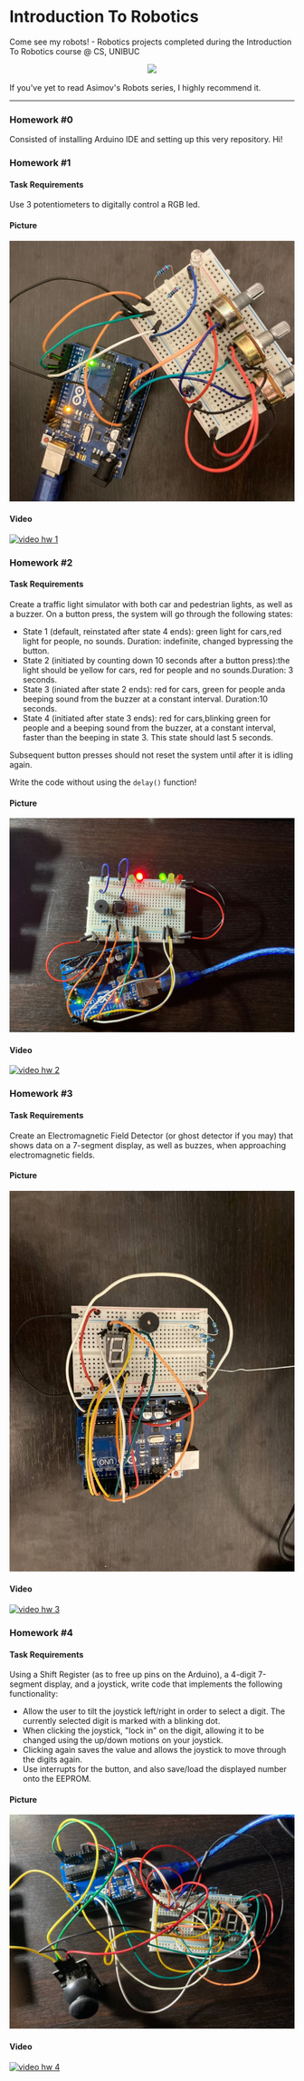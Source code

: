 # Introduction To Robotics

Come see my robots! - Robotics projects completed during the Introduction To Robotics course @ CS, UNIBUC

<div align="center"><img src="https://imgs.xkcd.com/comics/the_three_laws_of_robotics.png"> </div>


If you've yet to read Asimov's Robots series, I highly recommend it. 

<hr>

### Homework #0
Consisted of installing Arduino IDE and setting up this very repository. Hi!

### Homework #1

#### Task Requirements

Use 3 potentiometers to digitally control a RGB led.

#### Picture
![tema1](assets/tema1.jpeg)
#### Video
<a href="https://www.youtube.com/watch?v=cUwO6YBgpMw"><img src="https://img.youtube.com/vi/cUwO6YBgpMw/0.jpg" alt="video hw 1"></a>

### Homework #2

#### Task Requirements

Create a traffic light simulator with both car and pedestrian lights, as well as a buzzer. On a button press, the system will go through the following states:

 - State 1 (default, reinstated after state 4 ends): green light for cars,red  light  for  people,  no  sounds.   Duration:  indefinite,  changed  bypressing the button.
 - State 2 (initiated by counting down 10 seconds after a button press):the  light  should  be  yellow  for  cars,  red  for  people  and  no  sounds.Duration:  3 seconds.
 - State 3 (iniated after state 2 ends): red for cars, green for people anda beeping sound from the buzzer at a constant interval.  Duration:10 seconds.
 - State 4 (initiated after state 3 ends): red for cars,blinking green for people and a beeping sound from the buzzer, at a constant interval,  faster than the beeping in state 3. This state should last 5 seconds.

Subsequent button presses should not reset the system until after it is idling again.

Write the code without using the `delay()` function!

#### Picture
![tema2](assets/tema2.jpeg)
#### Video
<a href="https://youtu.be/LNvTyDPz8G8"><img src="https://img.youtube.com/vi/LNvTyDPz8G8/0.jpg" alt="video hw 2"></a>

### Homework #3

#### Task Requirements

Create an Electromagnetic Field Detector (or ghost detector if you may) that shows data on a 7-segment display, as well as buzzes, when approaching electromagnetic fields.

#### Picture
![tema3](assets/3.jpg)
#### Video
<a href="https://youtu.be/XFmxfKWtlRE"><img src="https://img.youtube.com/vi/XFmxfKWtlRE/0.jpg" alt="video hw 3"></a>

### Homework #4

#### Task Requirements

Using a Shift Register (as to free up pins on the Arduino), a 4-digit 7-segment display, and a joystick, write code that implements the following functionality:
* Allow the user to tilt the joystick left/right in order to select a digit. The currently selected digit is marked with a blinking dot.
* When clicking the joystick, "lock in" on the digit, allowing it to be changed using the up/down motions on your joystick.
* Clicking again saves the value and allows the joystick to move through the digits again.
* Use interrupts for the button, and also save/load the displayed number onto the EEPROM.


#### Picture
![tema4](assets/4.jpg)
#### Video
<a href="https://youtu.be/G-R-H1_Vy7E"><img src="https://img.youtube.com/vi/G-R-H1_Vy7E/0.jpg" alt="video hw 4"></a>

